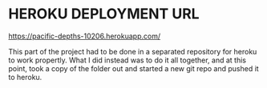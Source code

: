 # HEROKU DEPLOYMENT URL

https://pacific-depths-10206.herokuapp.com/

This part of the project had to be done in a separated repository for heroku to work propertly.
What I did instead was to do it all together, and at this point, took a copy of the folder out and started a new git repo and pushed it to heroku.
